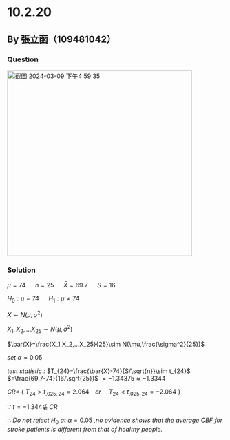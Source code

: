 #  10.2.20

##  By 張立函（109481042）

###  Question
<img width="429" alt="截圖 2024-03-09 下午4 59 35" src="https://github.com/HWTeng-Course/202402-Statistics/assets/162074988/9646da7e-6769-4aeb-9b81-e9ba928df858">

###  Solution

$\mu=74$ &emsp; $n=25$ &emsp; $\bar{X}=69.7$ &emsp; $S=16$

$H_0:\mu=74$ &emsp; $H_1:\mu\neq74$

$X\sim N(\mu,\sigma^2)$

$X_1,X_2,…X_25\sim N(\mu,\sigma^2)$

$\bar{X}=\frac{X_1,X_2,…X_25}{25}\sim N(\mu,\frac{\sigma^2}{25})$

*set*  $\alpha=0.05$

*test statistic :* $T_{24}=\frac{\bar{X}-74}{S/\sqrt{n}}\sim t_{24}$
$=\frac{69.7-74}{16/\sqrt{25}}$
$=-1.34375\approx-1.3344$

*CR=* { $T_{24}> t_{.025,24}=2.064$&emsp;*or*&emsp; $T_{24}< t_{.025,24}=-2.064$ }

$\because$ $t=-1.344 \notin$ *CR*

$\therefore$ *Do not reject* $H_0$ *at* $\alpha=0.05$ *,no evidence shows 
that the average CBF for stroke patients is different from that of healthy people.*
